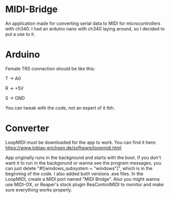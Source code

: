 # MIDI-Bridge
An application made for converting serial data to MIDI for microcontrollers with ch340. 
I had an arduino nano with ch340 laying around, so I decided to put a use to it.
# Arduino
Female TRS connection should be like this:

T -> A0

R -> +5V

S -> GND

You can tweak with the code, not an expert of it tbh.
# Converter

LoopMIDI must be downloaded for the app to work. You can find it here: https://www.tobias-erichsen.de/software/loopmidi.html

App originally runs in the background and starts with the boot. If you don't want it to run in the backgorund or wanna see the program messages, you can just delete "#![windows_subsystem = "windows"]", which is in the beginning of the code. I also added both versions .exe files. In the LoopMIDI, create a MIDI port named "MIDI Bridge". Also you might wanna use MIDI-OX, or Reaper's stock plugin ReaControlMIDI to monitor and make sure everything works properly.
